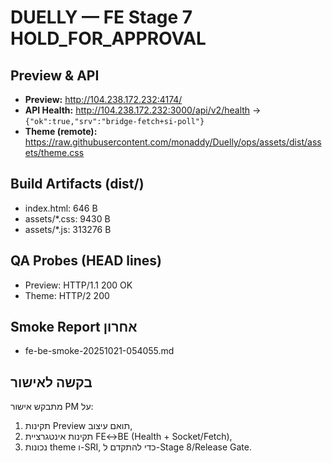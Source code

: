 # DUELLY — FE Stage 7 HOLD_FOR_APPROVAL

## Preview & API
- **Preview:** http://104.238.172.232:4174/  
- **API Health:** http://104.238.172.232:3000/api/v2/health → `{"ok":true,"srv":"bridge-fetch+si-poll"}`  
- **Theme (remote):** https://raw.githubusercontent.com/monaddy/Duelly/ops/assets/dist/assets/theme.css

## Build Artifacts (dist/)
- index.html: 646 B
- assets/*.css: 9430 B
- assets/*.js:  313276 B

## QA Probes (HEAD lines)
- Preview: HTTP/1.1 200 OK
- Theme:   HTTP/2 200 

## Smoke Report אחרון
- fe-be-smoke-20251021-054055.md

## בקשה לאישור
מתבקש אישור PM על: 
1) תקינות Preview תואם עיצוב,  
2) תקינות אינטגרציית FE↔BE (Health + Socket/Fetch),  
3) נכונות theme ו-SRI,
כדי להתקדם ל-Stage 8/Release Gate.
